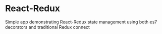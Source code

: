 # React-Redux
Simple app demonstrating React-Redux state management using both es7 decorators and traditional Redux connect

